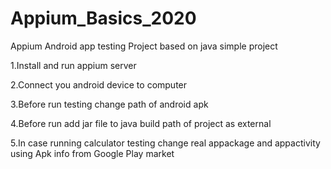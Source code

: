# Appium_Basics_2020
Appium Android app testing Project based on java simple project 

1.Install and run appium server

2.Connect you android device to computer

3.Before run testing change path of android apk 

4.Before run add jar file to java build path of project as external 

5.In case running calculator testing  change real appackage and appactivity using Apk info from Google Play market 
